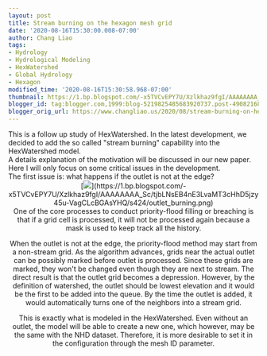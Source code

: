 ```yaml
---
layout: post
title: Stream burning on the hexagon mesh grid
date: '2020-08-16T15:30:00.008-07:00'
author: Chang Liao
tags:
- Hydrology
- Hydrological Modeling
- HexWatershed
- Global Hydrology
- Hexagon
modified_time: '2020-08-16T15:30:58.968-07:00'
thumbnail: https://1.bp.blogspot.com/-x5TVCvEPY7U/Xzlkhaz9fgI/AAAAAAAA_Sc/tjbLNsEB4nE3LvaMT3cHhD5jzy45u-VagCLcBGAsYHQ/s72-c/outlet_burning.png
blogger_id: tag:blogger.com,1999:blog-5219825485683920737.post-490821681261991419
blogger_orig_url: https://www.changliao.us/2020/08/stream-burning-on-hexagon-mesh-grid.html
---
```


<p></p><div class="separator" style="clear: both; text-align: center;"> 
<div class="separator" style="clear: both; text-align: left;">This is a follow 
up study of HexWatershed. In the latest development, we decided to add the so 
called "stream burning" capability into the HexWatershed model.<div 
class="separator" style="clear: both; text-align: left;"> 
<div class="separator" style="clear: both; text-align: left;">A details 
explanation of the motivation will be discussed in our new paper. Here I will 
only focus on some critical issues in the development.<div class="separator" 
style="clear: both; text-align: left;"> 
<div class="separator" style="clear: both; text-align: left;">The first issue 
is: what happens if the outlet is not at the edge?<div class="separator" 
style="clear: both; text-align: center;">[<img border="0" 
data-original-height="419" data-original-width="424" 
src="https://1.bp.blogspot.com/-x5TVCvEPY7U/Xzlkhaz9fgI/AAAAAAAA_Sc/tjbLNsEB4nE3LvaMT3cHhD5jzy45u-VagCLcBGAsYHQ/s0/outlet_burning.png" 
/>](https://1.bp.blogspot.com/-x5TVCvEPY7U/Xzlkhaz9fgI/AAAAAAAA_Sc/tjbLNsEB4nE3LvaMT3cHhD5jzy45u-VagCLcBGAsYHQ/s424/outlet_burning.png)<div 
class="separator" style="clear: both; text-align: center;"> 
One of the core processes to conduct priority-flood filling or breaching is 
that if a grid cell is processed, it will not be processed again because a 
mask is used to keep track all the history.<p></p><p>When the outlet is not at 
the edge, the priority-flood method may start from a non-stream grid. As the 
algorithm advances, grids near the actual outlet can be possibly marked before 
outlet is processed. Since these grids are marked, they won't be changed even 
though they are next to stream. The direct result is that the outlet grid 
becomes a depression. However, by the definition of watershed, the outlet 
should be lowest elevation and it would be the first to be added into the 
queue. By the time the outlet is added, it would automatically turns one of 
the neighbors into a stream grid.</p><p>This is exactly what is modeled in the 
HexWatershed. Even without an outlet, the model will be able to create a new 
one, which however, may be the same with the NHD dataset. Therefore, it is 
more desirable to set it in the configuration through the mesh ID 
parameter.</p><p> 
</p><p> </p> 